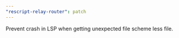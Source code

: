 ```yaml
---
"rescript-relay-router": patch
---
```


Prevent crash in LSP when getting unexpected file scheme less file.
